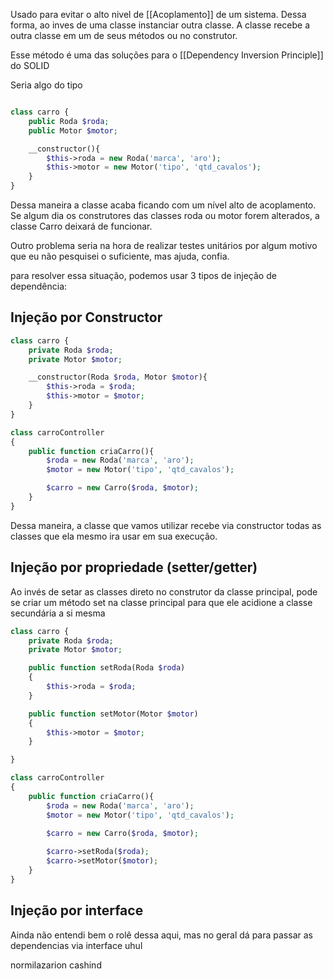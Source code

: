 
Usado para evitar o alto nivel de [[Acoplamento]] de um sistema. Dessa forma, ao inves de uma classe instanciar outra classe. A classe recebe a outra classe em um de seus métodos ou no construtor. 


Esse método é  uma das soluções para o [[Dependency Inversion Principle]] do SOLID

Seria algo do tipo

```php

class carro {
	public Roda $roda;
	public Motor $motor;

	__constructor(){
		$this->roda = new Roda('marca', 'aro');
		$this->motor = new Motor('tipo', 'qtd_cavalos');
	}
}


```

Dessa maneira a classe acaba ficando com um nível alto de acoplamento. Se algum dia os construtores das classes roda ou motor forem alterados, a classe Carro deixará de funcionar.

Outro problema seria na hora de realizar testes unitários por algum motivo que eu não pesquisei o suficiente, mas ajuda, confia.

para resolver essa situação, podemos usar 3 tipos de injeção de dependência:

## Injeção por Constructor

``` php
class carro {
	private Roda $roda;
	private Motor $motor;

	__constructor(Roda $roda, Motor $motor){
		$this->roda = $roda;
		$this->motor = $motor;
	}
}

class carroController
{
	public function criaCarro(){
		$roda = new Roda('marca', 'aro');
		$motor = new Motor('tipo', 'qtd_cavalos');

		$carro = new Carro($roda, $motor);
	}
}

```

Dessa maneira, a classe que vamos utilizar recebe via constructor todas as classes que ela mesmo ira usar em sua execução.

## Injeção por propriedade (setter/getter)

Ao invés de setar as classes direto no construtor da classe principal, pode se criar um método set na classe principal para que ele acidione a classe secundária a si mesma 

``` php
class carro {
	private Roda $roda;
	private Motor $motor;

	public function setRoda(Roda $roda)
	{
		$this->roda = $roda;
	}

	public function setMotor(Motor $motor)
	{
		$this->motor = $motor;
	}

}

class carroController
{
	public function criaCarro(){
		$roda = new Roda('marca', 'aro');
		$motor = new Motor('tipo', 'qtd_cavalos');

		$carro = new Carro($roda, $motor);
		
		$carro->setRoda($roda);
		$carro->setMotor($motor);
	}
}
```




## Injeção por interface

Ainda não entendi bem o rolê dessa aqui, mas no geral dá para passar as dependencias via interface uhul


normilazarion
cashind